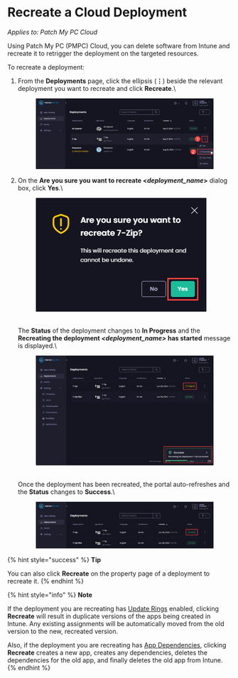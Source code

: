 # Recreate a Cloud Deployment

_Applies to: Patch My PC Cloud_

Using Patch My PC (PMPC) Cloud, you can delete software from Intune and recreate it to retrigger the deployment on the targeted resources.

To recreate a deployment:

1.  From the **Deployments** page, click the ellipsis (**⋮**) beside the relevant deployment you want to recreate and click **Recreate**.\


    <figure><img src="../../../_images/gitbook/image (2013).png" alt="Clicking the ellipsis beside a deployment and selecting “Recreate”"><figcaption></figcaption></figure>
2.  On the **Are you sure you want to recreate <**_**deployment\_name**_**>** dialog box, click **Yes**.\


    <figure><img src="../../../_images/gitbook/image (1681).png" alt="Click “Yes” on the “Are you sure you want to recreate <deployment_name>” dialog box"><figcaption></figcaption></figure>

    \
    The **Status** of the deployment changes to **In Progress** and the **Recreating the deployment&#x20;**_**\<deployment\_name>**_**&#x20;has started** message is displayed.\


    <figure><img src="../../../_images/gitbook/image (1682).png" alt="Change to deployment status and message stating the recreation process has started"><figcaption></figcaption></figure>

    \
    Once the deployment has been recreated, the portal auto-refreshes and the **Status** changes to **Success**.\


    <figure><img src="../../../_images/gitbook/image (1683).png" alt="Portal auto-refreshes to show the deployment has been successfully recreated"><figcaption></figcaption></figure>

{% hint style="success" %}
**Tip**

You can also click **Recreate** on the property page of a deployment to recreate it.
{% endhint %}

{% hint style="info" %}
**Note**

If the deployment you are recreating has [Update Rings](../cloud-update-rings/) enabled, clicking **Recreate** will result in duplicate versions of the apps being created in Intune. Any existing assignments will be automatically moved from the old version to the new, recreated version.

Also, if the deployment you are recreating has [App Dependencies](../deploying-an-app-using-cloud/cloud-configurations-deployment-tab/dependencies-deployments.md), clicking **Recreate** creates a new app, creates any dependencies, deletes the dependencies for the old app, and finally deletes the old app from Intune.
{% endhint %}

